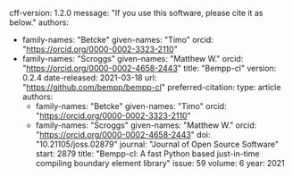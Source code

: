 cff-version: 1.2.0
message: "If you use this software, please cite it as below."
authors:
- family-names: "Betcke"
  given-names: "Timo"
  orcid: "https://orcid.org/0000-0002-3323-2110"
- family-names: "Scroggs"
  given-names: "Matthew W."
  orcid: "https://orcid.org/0000-0002-4658-2443"
title: "Bempp-cl"
version: 0.2.4
date-released: 2021-03-18
url: "https://github.com/bempp/bempp-cl"
preferred-citation:
  type: article
  authors:
  - family-names: "Betcke"
    given-names: "Timo"
    orcid: "https://orcid.org/0000-0002-3323-2110"
  - family-names: "Scroggs"
    given-names: "Matthew W."
    orcid: "https://orcid.org/0000-0002-4658-2443"
  doi: "10.21105/joss.02879"
  journal: "Journal of Open Source Software"
  start: 2879
  title: "Bempp-cl: A fast Python based just-in-time compiling boundary element library"
  issue: 59
  volume: 6
  year: 2021
